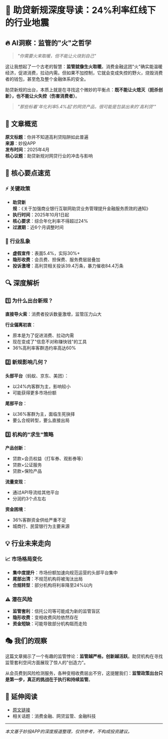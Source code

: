 # 🚨 助贷新规深度导读：24%利率红线下的行业地震

## 🔥 AI洞察：监管的"火"之哲学

> *"你需要火来取暖，但不能让火烧到自己"*

这让我想起了一个古老的智慧：**监管就像生火取暖**。消费金融这团"火"确实能温暖经济，促进消费，拉动内需。但如果不加控制，它就会变成失控的野火，烧毁消费者的钱包，甚至危及整个金融体系的安全。

助贷新规的出台，本质上就是在寻找这个微妙的平衡点：**既不能让火熄灭（扼杀创新），也不能让火失控（伤害消费者）**。

> *"那些标着'年化利率5.4%起'的网贷产品，很可能是包装出来的'高利贷'"*

## 📖 文章概览

**原文标题**：你并不知道高利贷陷阱如此普遍  
**来源**：妙投APP  
**发布时间**：2025年4月  
**核心议题**：助贷新规对网贷行业的冲击与影响

## 🎯 核心要点速览

### ⚡ **关键政策**
- **助贷新规**：《关于加强商业银行互联网助贷业务管理提升金融服务质效的通知》
- **执行时间**：2025年10月1日起
- **核心要求**：综合年化利率不得超过24%
- **过渡期**：近6个月调整时间

### 🚨 **行业乱象**
- **虚假宣传**：表面5.4%，实际30%+
- **隐形收费**：会员费、担保费、服务费层层叠加
- **投诉激增**：高利贷相关投诉39.4万条，暴力催收84.4万条

## 🔍 深度解析

### 1️⃣ **为什么出台新规？**

**直接导火索**：消费者投诉数量激增，监管压力山大

**行业偏离初衷**：
- 原本是为了促进消费、拉动内需
- 现在变成了"信息不对称赚快钱"的工具
- 36%高利率客群违约率高达60%

### 2️⃣ **新规影响几何？**

**头部平台**（蚂蚁、京东、美团）：
- 以24%内客群为主，影响较小
- 可能获得更多市场份额

**尾部平台**：
- 以36%客群为主，面临生死抉择
- 要么合规转型，要么直接出局

### 3️⃣ **机构的"求生"策略**

**产品创新**：
- 贷款+会员权益（打车券、观影券等）
- 贷款+公证服务
- 贷款+保险产品

**流量变现**：
- 通过API导流给其他平台
- 分润约3个点左右

**资金困境**：
- 36%客群资金供给严重不足
- 城商行、民营银行为主要来源

## 💡 行业未来走向

### 📈 **市场格局变化**
- **集中度提升**：市场份额加速向规范运营的头部平台集中
- **尾部出清**：不规范机构将被淘汰出局
- **合规转型**：部分机构将利率降至24%以内

### ⚠️ **潜在风险**
- **监管套利**：信托公司等可能成为新的监管盲区
- **隐形收费**：变相收费风险依然存在
- **资金短缺**：可能导致部分机构铤而走险

## 🎭 我们的观察

这篇文章揭示了一个有趣的监管悖论：**监管越严格，创新越活跃**。助贷机构在寻找监管套利空间方面展现了惊人的"创造力"。

从会员费到风险检测服务，各种变相收费层出不穷，这提醒我们：**监管政策出台只是第一步，真正的挑战在于执行和持续监管**。

## 🔗 延伸阅读

- [原文链接](https://mp.weixin.qq.com/s/JqQtj9mLAMsPFTM1UOom3Q)
- 相关话题：消费金融、网贷监管、金融科技

---

*本文基于妙投APP的深度报道整理，仅供参考，不构成投资建议。*
